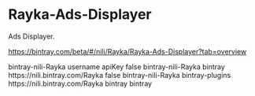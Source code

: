 # Rayka-Ads-Displayer

Ads Displayer. 

https://bintray.com/beta/#/nili/Rayka/Rayka-Ads-Displayer?tab=overview

<settings xmlns='http://maven.apache.org/SETTINGS/1.0.0' xsi:schemaLocation='http://maven.apache.org/SETTINGS/1.0.0 http://maven.apache.org/xsd/settings-1.0.0.xsd' xmlns:xsi='http://www.w3.org/2001/XMLSchema-instance'>
  <servers>
    <server>
      <id>
        bintray-nili-Rayka
      </id>
      <username>
        username
      </username>
      <password>
        apiKey
      </password>
    </server>
  </servers>
  <profiles>
    <profile>
      <repositories>
        <repository>
          <snapshots>
            <enabled>
              false
            </enabled>
          </snapshots>
          <id>
            bintray-nili-Rayka
          </id>
          <name>
            bintray
          </name>
          <url>
            https://nili.bintray.com/Rayka
          </url>
        </repository>
      </repositories>
      <pluginRepositories>
        <pluginRepository>
          <snapshots>
            <enabled>
              false
            </enabled>
          </snapshots>
          <id>
            bintray-nili-Rayka
          </id>
          <name>
            bintray-plugins
          </name>
          <url>
            https://nili.bintray.com/Rayka
          </url>
        </pluginRepository>
      </pluginRepositories>
      <id>
        bintray
      </id>
    </profile>
  </profiles>
  <activeProfiles>
    <activeProfile>
      bintray
    </activeProfile>
  </activeProfiles>
</settings>
